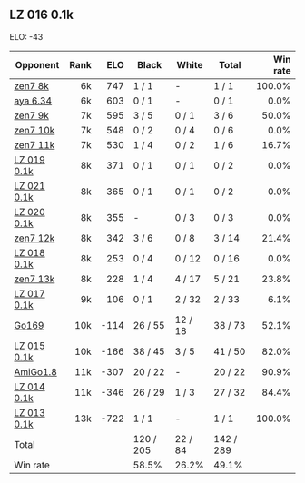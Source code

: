 ## LZ 016 0.1k ##

ELO: -43

Opponent | Rank | ELO | Black | White | Total | Win rate
---------|-----:|----:|-------|-------|-------|-------:
[zen7 8k](zen7%208k.md) | 6k | 747 | 1 / 1 | - | 1 / 1 | 100.0%
[aya 6.34](aya%206.34.md) | 6k | 603 | 0 / 1 | - | 0 / 1 | 0.0%
[zen7 9k](zen7%209k.md) | 7k | 595 | 3 / 5 | 0 / 1 | 3 / 6 | 50.0%
[zen7 10k](zen7%2010k.md) | 7k | 548 | 0 / 2 | 0 / 4 | 0 / 6 | 0.0%
[zen7 11k](zen7%2011k.md) | 7k | 530 | 1 / 4 | 0 / 2 | 1 / 6 | 16.7%
[LZ 019 0.1k](LZ%20019%200.1k.md) | 8k | 371 | 0 / 1 | 0 / 1 | 0 / 2 | 0.0%
[LZ 021 0.1k](LZ%20021%200.1k.md) | 8k | 365 | 0 / 1 | 0 / 1 | 0 / 2 | 0.0%
[LZ 020 0.1k](LZ%20020%200.1k.md) | 8k | 355 | - | 0 / 3 | 0 / 3 | 0.0%
[zen7 12k](zen7%2012k.md) | 8k | 342 | 3 / 6 | 0 / 8 | 3 / 14 | 21.4%
[LZ 018 0.1k](LZ%20018%200.1k.md) | 8k | 253 | 0 / 4 | 0 / 12 | 0 / 16 | 0.0%
[zen7 13k](zen7%2013k.md) | 8k | 228 | 1 / 4 | 4 / 17 | 5 / 21 | 23.8%
[LZ 017 0.1k](LZ%20017%200.1k.md) | 9k | 106 | 0 / 1 | 2 / 32 | 2 / 33 | 6.1%
[Go169](Go169.md) | 10k | -114 | 26 / 55 | 12 / 18 | 38 / 73 | 52.1%
[LZ 015 0.1k](LZ%20015%200.1k.md) | 10k | -166 | 38 / 45 | 3 / 5 | 41 / 50 | 82.0%
[AmiGo1.8](AmiGo1.8.md) | 11k | -307 | 20 / 22 | - | 20 / 22 | 90.9%
[LZ 014 0.1k](LZ%20014%200.1k.md) | 11k | -346 | 26 / 29 | 1 / 3 | 27 / 32 | 84.4%
[LZ 013 0.1k](LZ%20013%200.1k.md) | 13k | -722 | 1 / 1 | - | 1 / 1 | 100.0%
Total | | | 120 / 205 | 22 / 84 | 142 / 289 | 
Win rate| | | 58.5% | 26.2% | 49.1% | 
